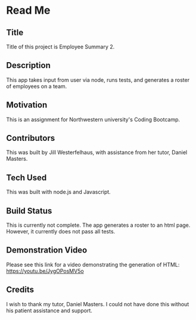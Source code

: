 # Read Me

## Title
Title of this project is Employee Summary 2.

## Description
This app takes input from user via node, runs tests, and generates a roster of employees on a team.

## Motivation
This is an assignment for Northwestern university's Coding Bootcamp.

## Contributors
This was built by Jill Westerfelhaus, with assistance from her tutor, Daniel Masters. 

## Tech Used
This was built with node.js and Javascript.

## Build Status
This is currently not complete.  The app generates a roster to an html page.  However, it currently does not pass all tests.

## Demonstration Video
Please see this link for a video demonstrating the generation of HTML:  https://youtu.be/JygOPosMV5o

## Credits
I wish to thank my tutor, Daniel Masters.  I could not have done this without his patient assistance and support.

